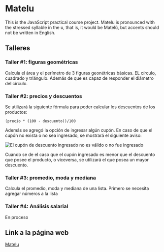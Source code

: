 # Matelu
This is the JavaScript practical course project. Matelu is pronounced with the stressed syllable in the u, that is, it would be Matelú, but accents should not be written in English.

## Talleres

### Taller #1: figuras geométricas

Calcula el área y el perímetro de 3 figuras geonétricas básicas. EL círculo, cuadrado y triángulo. Además de que es capaz de responder el diámetro del círculo.

### Taller #2: precios y descuentos

Se utilizará la siguiente fórmula para poder calcular los descuentos de los productos:

``
(precio * (100 - descuento))/100
``

Además se agregó la opción de ingresar algún cupón. En caso de que el cupón no exista o no sea ingresado, se mostrará el siguiente aviso:

![El cupón de descuento ingresado no es válido o no fue ingresado](https://i.imgur.com/tKzjSU7.png)

Cuando se de el caso que el cupón ingresado es menor que el descuento que posee el producto, o viceversa, se utilizará el que posea un mayor descuento.

### Taller #3: promedio, moda y mediana
Calcula el promedio, moda y mediana de una lista. 
Primero se necesita agregar números a la lista

### Taller #4: Análisis salarial
En proceso

## Link a la página web
 [Matelu](https://camilu-png.github.io/matelu/)